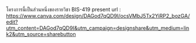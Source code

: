 โครงการนี้เป็นส่วนหนึ่งของรายวิชา BIS-419
 present url : https://www.canva.com/design/DAGod7qQD9I/ocsVMbJ5Tx2YiRP2_bozGA/edit?utm_content=DAGod7qQD9I&utm_campaign=designshare&utm_medium=link2&utm_source=sharebutton 
